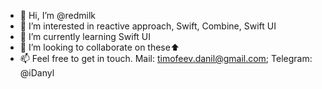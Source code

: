 - 👋 Hi, I’m @redmilk
- 👀 I’m interested in reactive approach, Swift, Combine, Swift UI
- 🌱 I’m currently learning Swift UI
- 💞️ I’m looking to collaborate on these⬆️
- 📫 Feel free to get in touch. Mail: timofeev.danil@gmail.com; Telegram: @iDanyl

<!---
redmilk/redmilk is a ✨ special ✨ repository because its `README.md` (this file) appears on your GitHub profile.
You can click the Preview link to take a look at your changes.
--->
